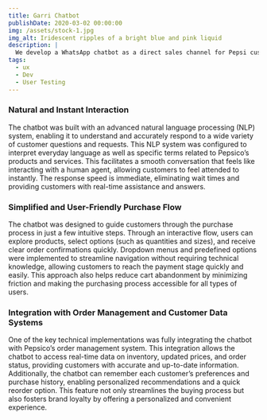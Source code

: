 ```yaml
---
title: Garri Chatbot
publishDate: 2020-03-02 00:00:00
img: /assets/stock-1.jpg
img_alt: Iridescent ripples of a bright blue and pink liquid
description: |
  We develop a WhatsApp chatbot as a direct sales channel for Pepsi customers
tags:
  - ux
  - Dev
  - User Testing
---
```


### Natural and Instant Interaction

The chatbot was built with an advanced natural language processing (NLP) system, enabling it to understand and accurately respond to a wide variety of customer questions and requests. This NLP system was configured to interpret everyday language as well as specific terms related to Pepsico’s products and services. This facilitates a smooth conversation that feels like interacting with a human agent, allowing customers to feel attended to instantly. The response speed is immediate, eliminating wait times and providing customers with real-time assistance and answers.


### Simplified and User-Friendly Purchase Flow

The chatbot was designed to guide customers through the purchase process in just a few intuitive steps. Through an interactive flow, users can explore products, select options (such as quantities and sizes), and receive clear order confirmations quickly. Dropdown menus and predefined options were implemented to streamline navigation without requiring technical knowledge, allowing customers to reach the payment stage quickly and easily. This approach also helps reduce cart abandonment by minimizing friction and making the purchasing process accessible for all types of users.


### Integration with Order Management and Customer Data Systems

One of the key technical implementations was fully integrating the chatbot with Pepsico’s order management system. This integration allows the chatbot to access real-time data on inventory, updated prices, and order status, providing customers with accurate and up-to-date information. Additionally, the chatbot can remember each customer’s preferences and purchase history, enabling personalized recommendations and a quick reorder option. This feature not only streamlines the buying process but also fosters brand loyalty by offering a personalized and convenient experience.

<!-- ## Level-two heading

> Tell me and I forget. Teach me and I remember. Involve me and I learn.

Lorem ipsum dolor sit amet, <a href="https://astro.build/">Astro</a> makes people happy. Sed do eiusmod tempor incididunt ut labore et dolore magna aliqua. Proin nibh nisl condimentum id venenatis a condimentum vitae. Dapibus ultrices in iaculis nunc. Arcu odio ut sem nulla pharetra diam sit amet. Diam quis enim lobortis scelerisque fermentum dui faucibus in ornare.

Arcu dui vivamus arcu felis bibendum ut tristique et egestas. Eget gravida cum sociis natoque penatibus. Cras fermentum odio eu feugiat pretium nibh. Proin nibh nisl condimentum id venenatis. Porta nibh venenatis cras sed felis eget velit. Id diam vel quam elementum pulvinar etiam non.

### Level-three heading

Ultrices tincidunt arcu non sodales neque sodales ut. Sed enim ut sem viverra aliquet eget sit amet. Lacus luctus accumsan tortor posuere ac ut consequat semper viverra. Viverra accumsan in nisl nisi scelerisque eu ultrices. In massa tempor nec feugiat nisl pretium fusce.

### Level-three heading

Sed pulvinar porttitor mi in ultricies. Etiam non dolor gravida eros pulvinar pellentesque et dictum ex. Proin eu ornare ligula, sed condimentum dui. Vivamus tincidunt tellus mi, sed semper ipsum pharetra a. Suspendisse sollicitudin at sapien nec volutpat. Etiam justo urna, laoreet ac lacus sed, ultricies facilisis dolor. Integer posuere, metus vel viverra gravida, risus elit ornare magna, id feugiat erat risus ullamcorper libero. Proin vitae diam auctor, laoreet lorem vitae, varius tellus.

Aenean pretium purus augue, ut bibendum erat convallis quis. Cras condimentum quis velit ac mollis. Suspendisse non purus fringilla, venenatis nisl porta, finibus odio. Curabitur aliquet metus faucibus libero interdum euismod. Morbi sed magna nisl. Morbi odio nibh, facilisis vel sapien eu, tempus tincidunt erat. Nullam erat velit, sagittis at purus quis, tristique scelerisque tortor. Pellentesque lacinia tortor id est aliquam viverra. Vestibulum et diam ac ipsum mollis fringilla.

#### Level-four heading

- We noted this
- And also this other point -->

